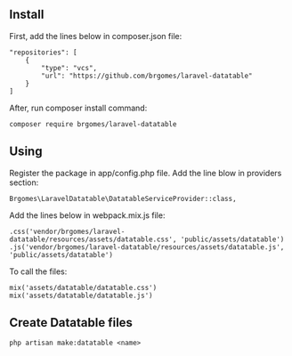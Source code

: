 ## Install

First, add the lines below in composer.json file:

    "repositories": [
        {
            "type": "vcs",
            "url": "https://github.com/brgomes/laravel-datatable"
        }
    ]

After, run composer install command:

    composer require brgomes/laravel-datatable

## Using

Register the package in app/config.php file. Add the line blow in providers section:

    Brgomes\LaravelDatatable\DatatableServiceProvider::class,

Add the lines below in webpack.mix.js file:

    .css('vendor/brgomes/laravel-datatable/resources/assets/datatable.css', 'public/assets/datatable')
    .js('vendor/brgomes/laravel-datatable/resources/assets/datatable.js', 'public/assets/datatable')

To call the files:

    mix('assets/datatable/datatable.css')
    mix('assets/datatable/datatable.js')

## Create Datatable files

    php artisan make:datatable <name>
